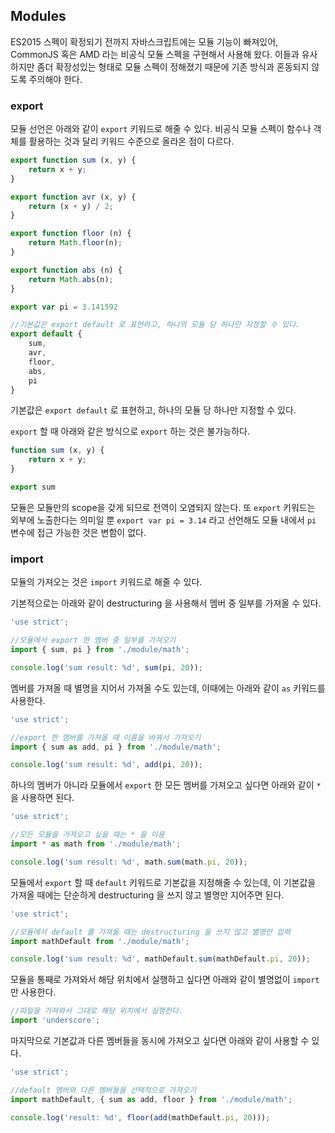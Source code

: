 ## Modules

ES2015 스펙이 확정되기 전까지 자바스크립트에는 모듈 기능이 빠져있어, CommonJS 혹은 AMD 라는 비공식 모듈 스펙을 구현해서 사용해 왔다. 이들과 유사하지만 좀더 확장성있는 형태로 모듈 스펙이 정해졌기 때문에 기존 방식과 혼동되지 않도록 주의해야 한다.


### export

모듈 선언은 아래와 같이 `export` 키워드로 해줄 수 있다. 비공식 모듈 스펙이 함수나 객체를 활용하는 것과 달리 키워드 수준으로 올라온 점이 다르다.

```javascript
export function sum (x, y) {
	return x + y;
}

export function avr (x, y) {
	return (x + y) / 2;
}

export function floor (n) {
	return Math.floor(n);
}

export function abs (n) {
	return Math.abs(n);
}

export var pi = 3.141592

//기본값은 export default 로 표현하고, 하나의 모듈 당 하나만 지정할 수 있다.
export default {
	sum,
	avr,
	floor,
	abs,
	pi
}
```

기본값은 `export default` 로 표현하고, 하나의 모듈 당 하나만 지정할 수 있다.

`export` 할 때 아래와 같은 방식으로 `export` 하는 것은 불가능하다.

```javascript
function sum (x, y) {
	return x + y;
}

export sum
```

모듈은 모듈만의 scope을 갖게 되므로 전역이 오염되지 않는다. 또 `export` 키워드는 외부에 노출한다는 의미일 뿐 `export var pi = 3.14` 라고 선언해도 모듈 내에서 `pi` 변수에 접근 가능한 것은 변함이 없다.



### import

모듈의 가져오는 것은 `import` 키워드로 해줄 수 있다.

기본적으로는 아래와 같이 destructuring 을 사용해서 멤버 중 일부를 가져올 수 있다.

```javascript
'use strict';

//모듈에서 export 한 멤버 중 일부를 가져오기
import { sum, pi } from './module/math';

console.log('sum result: %d', sum(pi, 20));
```


멤버를 가져올 때 별명을 지어서 가져올 수도 있는데, 이때에는 아래와 같이 `as` 키워드를 사용한다.

```javascript
'use strict';

//export 한 멤버를 가져올 때 이름을 바꿔서 가져오기
import { sum as add, pi } from './module/math';

console.log('sum result: %d', add(pi, 20));
```


하나의 멤버가 아니라 모듈에서 `export` 한 모든 멤버를 가져오고 싶다면 아래와 같이 `*` 을 사용하면 된다.

```javascript
'use strict';

//모든 모듈을 가져오고 싶을 때는 * 을 이용
import * as math from './module/math';

console.log('sum result: %d', math.sum(math.pi, 20));
```


모듈에서 `export` 할 때 `default` 키워드로 기본값을 지정해줄 수 있는데, 이 기본값을 가져올 때에는 단순하게 destructuring 을 쓰지 않고 별명만 지어주면 된다.

```javascript
'use strict';

//모듈에서 default 를 가져올 때는 destructuring 을 쓰지 않고 별명만 입력
import mathDefault from './module/math';

console.log('sum result: %d', mathDefault.sum(mathDefault.pi, 20));
```


모듈을 통째로 가져와서 해당 위치에서 실행하고 싶다면 아래와 같이 별명없이 `import` 만 사용한다.
```javascript
//파일을 가져와서 그대로 해당 위치에서 실행한다.
import 'underscore';
```

마지막으로 기본값과 다른 멤버들을 동시에 가져오고 싶다면 아래와 같이 사용할 수 있다.

```javascript
'use strict';

//default 멤버와 다른 멤버들을 선택적으로 가져오기
import mathDefault, { sum as add, floor } from './module/math';

console.log('result: %d', floor(add(mathDefault.pi, 20)));
```
